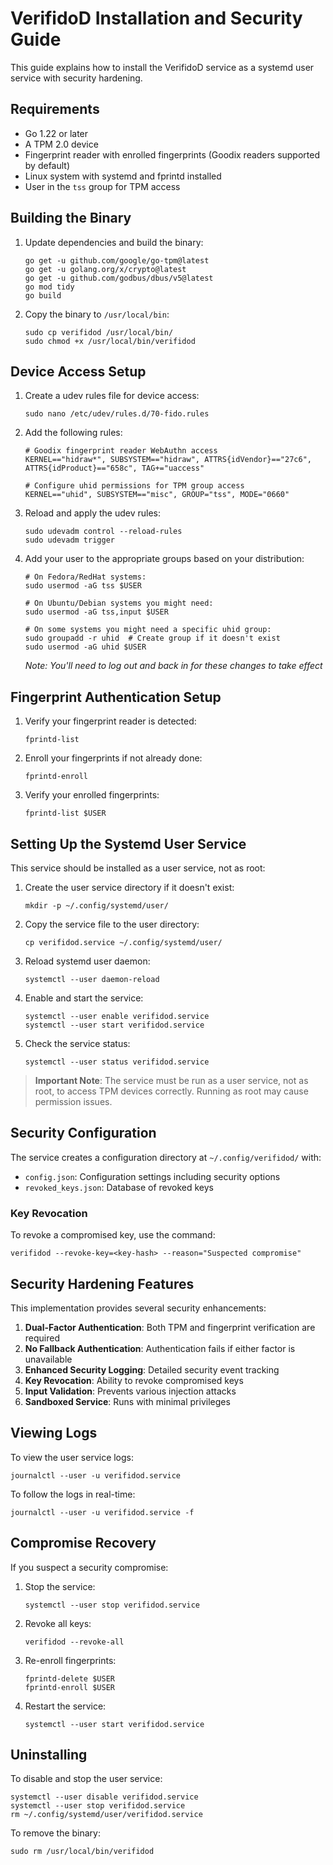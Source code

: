 # VerifidoD Installation and Security Guide

This guide explains how to install the VerifidoD service as a systemd user service with security hardening.

## Requirements

- Go 1.22 or later
- A TPM 2.0 device
- Fingerprint reader with enrolled fingerprints (Goodix readers supported by default)
- Linux system with systemd and fprintd installed
- User in the `tss` group for TPM access

## Building the Binary

1. Update dependencies and build the binary:
   ```
   go get -u github.com/google/go-tpm@latest
   go get -u golang.org/x/crypto@latest
   go get -u github.com/godbus/dbus/v5@latest
   go mod tidy
   go build
   ```

2. Copy the binary to `/usr/local/bin`:
   ```
   sudo cp verifidod /usr/local/bin/
   sudo chmod +x /usr/local/bin/verifidod
   ```

## Device Access Setup

1. Create a udev rules file for device access:
   ```
   sudo nano /etc/udev/rules.d/70-fido.rules
   ```

2. Add the following rules:
   ```
   # Goodix fingerprint reader WebAuthn access
   KERNEL=="hidraw*", SUBSYSTEM=="hidraw", ATTRS{idVendor}=="27c6", ATTRS{idProduct}=="658c", TAG+="uaccess"

   # Configure uhid permissions for TPM group access
   KERNEL=="uhid", SUBSYSTEM=="misc", GROUP="tss", MODE="0660"
   ```

3. Reload and apply the udev rules:
   ```
   sudo udevadm control --reload-rules
   sudo udevadm trigger
   ```

4. Add your user to the appropriate groups based on your distribution:
   ```
   # On Fedora/RedHat systems:
   sudo usermod -aG tss $USER

   # On Ubuntu/Debian systems you might need:
   sudo usermod -aG tss,input $USER

   # On some systems you might need a specific uhid group:
   sudo groupadd -r uhid  # Create group if it doesn't exist
   sudo usermod -aG uhid $USER
   ```
   *Note: You'll need to log out and back in for these changes to take effect*

## Fingerprint Authentication Setup

1. Verify your fingerprint reader is detected:
   ```
   fprintd-list
   ```

2. Enroll your fingerprints if not already done:
   ```
   fprintd-enroll
   ```

3. Verify your enrolled fingerprints:
   ```
   fprintd-list $USER
   ```

## Setting Up the Systemd User Service

This service should be installed as a user service, not as root:

1. Create the user service directory if it doesn't exist:
   ```
   mkdir -p ~/.config/systemd/user/
   ```

2. Copy the service file to the user directory:
   ```
   cp verifidod.service ~/.config/systemd/user/
   ```

3. Reload systemd user daemon:
   ```
   systemctl --user daemon-reload
   ```

4. Enable and start the service:
   ```
   systemctl --user enable verifidod.service
   systemctl --user start verifidod.service
   ```

5. Check the service status:
   ```
   systemctl --user status verifidod.service
   ```

> **Important Note**: The service must be run as a user service, not as root, to access TPM devices correctly. Running as root may cause permission issues.

## Security Configuration

The service creates a configuration directory at `~/.config/verifidod/` with:

- `config.json`: Configuration settings including security options
- `revoked_keys.json`: Database of revoked keys

### Key Revocation

To revoke a compromised key, use the command:
```
verifidod --revoke-key=<key-hash> --reason="Suspected compromise"
```

## Security Hardening Features

This implementation provides several security enhancements:

1. **Dual-Factor Authentication**: Both TPM and fingerprint verification are required
2. **No Fallback Authentication**: Authentication fails if either factor is unavailable
3. **Enhanced Security Logging**: Detailed security event tracking
4. **Key Revocation**: Ability to revoke compromised keys
5. **Input Validation**: Prevents various injection attacks
6. **Sandboxed Service**: Runs with minimal privileges

## Viewing Logs

To view the user service logs:
```
journalctl --user -u verifidod.service
```

To follow the logs in real-time:
```
journalctl --user -u verifidod.service -f
```

## Compromise Recovery

If you suspect a security compromise:

1. Stop the service:
   ```
   systemctl --user stop verifidod.service
   ```

2. Revoke all keys:
   ```
   verifidod --revoke-all
   ```

3. Re-enroll fingerprints:
   ```
   fprintd-delete $USER
   fprintd-enroll $USER
   ```

4. Restart the service:
   ```
   systemctl --user start verifidod.service
   ```

## Uninstalling

To disable and stop the user service:
```
systemctl --user disable verifidod.service
systemctl --user stop verifidod.service
rm ~/.config/systemd/user/verifidod.service
```

To remove the binary:
```
sudo rm /usr/local/bin/verifidod
```